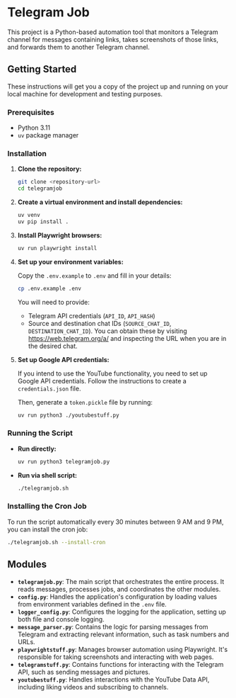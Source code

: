 # Telegram Job

This project is a Python-based automation tool that monitors a Telegram channel for messages containing links, takes screenshots of those links, and forwards them to another Telegram channel.

## Getting Started

These instructions will get you a copy of the project up and running on your local machine for development and testing purposes.

### Prerequisites

- Python 3.11
- `uv` package manager

### Installation

1.  **Clone the repository:**

    ```bash
    git clone <repository-url>
    cd telegramjob
    ```

2.  **Create a virtual environment and install dependencies:**

    ```bash
    uv venv
    uv pip install .
    ```

3.  **Install Playwright browsers:**

    ```bash
    uv run playwright install
    ```

4.  **Set up your environment variables:**

    Copy the `.env.example` to `.env` and fill in your details:

    ```bash
    cp .env.example .env
    ```

    You will need to provide:
    - Telegram API credentials (`API_ID`, `API_HASH`)
    - Source and destination chat IDs (`SOURCE_CHAT_ID`, `DESTINATION_CHAT_ID`). You can obtain these by visiting https://web.telegram.org/a/ and inspecting the URL when you are in the desired chat.

5.  **Set up Google API credentials:**

    If you intend to use the YouTube functionality, you need to set up Google API credentials. Follow the instructions to create a `credentials.json` file.

    Then, generate a `token.pickle` file by running:

    ```bash
    uv run python3 ./youtubestuff.py
    ```

### Running the Script

- **Run directly:**

  ```bash
  uv run python3 telegramjob.py
  ```

- **Run via shell script:**

  ```bash
  ./telegramjob.sh
  ```

### Installing the Cron Job

To run the script automatically every 30 minutes between 9 AM and 9 PM, you can install the cron job:

```bash
./telegramjob.sh --install-cron
```

## Modules

- **`telegramjob.py`**: The main script that orchestrates the entire process. It reads messages, processes jobs, and coordinates the other modules.
- **`config.py`**: Handles the application's configuration by loading values from environment variables defined in the `.env` file.
- **`logger_config.py`**: Configures the logging for the application, setting up both file and console logging.
- **`message_parser.py`**: Contains the logic for parsing messages from Telegram and extracting relevant information, such as task numbers and URLs.
- **`playwrightstuff.py`**: Manages browser automation using Playwright. It's responsible for taking screenshots and interacting with web pages.
- **`telegramstuff.py`**: Contains functions for interacting with the Telegram API, such as sending messages and pictures.
- **`youtubestuff.py`**: Handles interactions with the YouTube Data API, including liking videos and subscribing to channels.